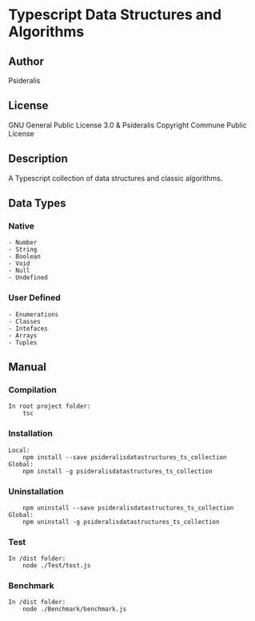 # Typescript Data Structures and Algorithms
## Author
Psideralis
## License
GNU General Public License 3.0 & Psideralis Copyright Commune Public License
## Description
A Typescript collection of data structures and classic algorithms.

## Data Types
### Native
    - Number
    - String
    - Boolean
    - Void
    - Null
    - Undefined
### User Defined
    - Enumerations
    - Classes
    - Intefaces
    - Arrays
    - Tuples

## Manual
### Compilation
    In root project folder:
        tsc
### Installation
    Local:
        npm install --save psideralisdatastructures_ts_collection
    Global:
        npm install -g psideralisdatastructures_ts_collection
### Uninstallation
        npm uninstall --save psideralisdatastructures_ts_collection
    Global:
        npm uninstall -g psideralisdatastructures_ts_collection
### Test
    In /dist folder:
        node ./Test/test.js
### Benchmark
    In /dist folder:
        node ./Benchmark/benchmark.js